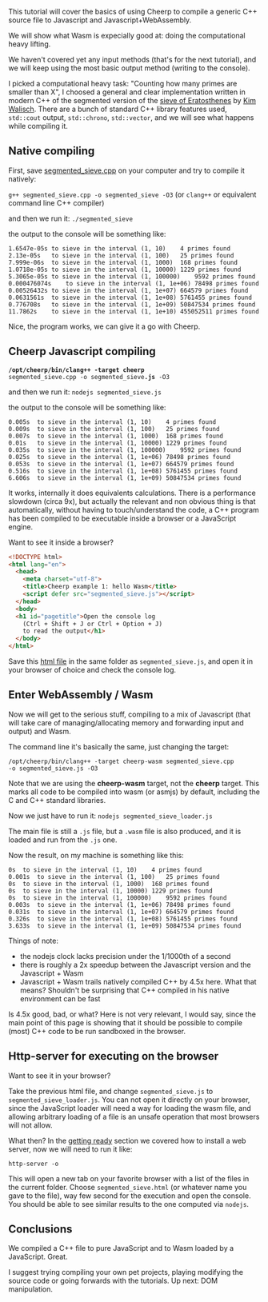This tutorial will cover the basics of using Cheerp to compile a generic C++ source file to Javascript and Javascript+WebAssembly.

We will show what Wasm is expecially good at: doing the computational heavy lifting.

We haven't covered yet any input methods (that's for the next tutorial), and we will keep using the most basic output method (writing to the console).

I picked a computational heavy task: "Counting how many primes are smaller than X", I choosed a general and clear implementation written in modern C++ of the segmented version of the [sieve of Eratosthenes](https://en.wikipedia.org/wiki/Sieve_of_Eratosthenes) by [Kim Walisch](https://github.com/kimwalisch/primesieve/wiki/Segmented-sieve-of-Eratosthenes). There are a bunch of standard C++ library features used, `std::cout` output, `std::chrono`, `std::vector`, and we will see what happens while compiling it.

Native compiling
------

First, save [segmented_sieve.cpp](tutorials/hello_wasm/segmented_sieve.cpp) on your computer and try to compile it natively:

`g++ segmented_sieve.cpp -o segmented_sieve -O3`
(or `clang++` or equivalent command line C++ compiler)

and then we run it:
`./segmented_sieve`

the output to the console will be something like:
```
1.6547e-05s	to sieve in the interval (1, 10)	4 primes found
2.13e-05s	to sieve in the interval (1, 100)	25 primes found
7.999e-06s	to sieve in the interval (1, 1000)	168 primes found
1.0718e-05s	to sieve in the interval (1, 10000)	1229 primes found
5.3065e-05s	to sieve in the interval (1, 100000)	9592 primes found
0.000476074s	to sieve in the interval (1, 1e+06)	78498 primes found
0.00526432s	to sieve in the interval (1, 1e+07)	664579 primes found
0.0631561s	to sieve in the interval (1, 1e+08)	5761455 primes found
0.776708s	to sieve in the interval (1, 1e+09)	50847534 primes found
11.7862s	to sieve in the interval (1, 1e+10)	455052511 primes found
```

Nice, the program works, we can give it a go with Cheerp.


Cheerp Javascript compiling
-------

<code><b>/opt/cheerp/bin/clang++ -target cheerp</b> segmented_sieve.cpp -o segmented_sieve<b>.js</b> -O3</code>

and then we run it:
`nodejs segmented_sieve.js`

the output to the console will be something like:
```
0.005s	to sieve in the interval (1, 10)	4 primes found
0.009s	to sieve in the interval (1, 100)	25 primes found
0.007s	to sieve in the interval (1, 1000)	168 primes found
0.01s	to sieve in the interval (1, 10000)	1229 primes found
0.035s	to sieve in the interval (1, 100000)	9592 primes found
0.025s	to sieve in the interval (1, 1e+06)	78498 primes found
0.053s	to sieve in the interval (1, 1e+07)	664579 primes found
0.516s	to sieve in the interval (1, 1e+08)	5761455 primes found
6.606s	to sieve in the interval (1, 1e+09)	50847534 primes found
```

It works, internally it does equivalents calculations. There is a performance slowdown (circa 9x), but actually the relevant and non obvious thing is that automatically, without having to touch/understand the code, a C++ program has been compiled to be executable inside a browser or a JavaScript engine.

Want to see it inside a browser?

```html
<!DOCTYPE html>
<html lang="en">
  <head>
    <meta charset="utf-8">
    <title>Cheerp example 1: hello Wasm</title>
    <script defer src="segmented_sieve.js"></script>
  </head>
  <body>
  <h1 id="pagetitle">Open the console log
	(Ctrl + Shift + J or Ctrl + Option + J)
	to read the output</h1>
  </body>
</html>
```

Save this [html file](tutorials/hello_wasm/segmented_sieve.html) in the same folder as `segmented_sieve.js`, and open it in your browser of choice and check the console log.

Enter WebAssembly / Wasm
------

Now we will get to the serious stuff, compiling to a mix of Javascript (that will take care of managing/allocating memory and forwarding input and output) and Wasm.

The command line it's basically the same, just changing the target:

<code>/opt/cheerp/bin/clang++ -target cheerp-wasm segmented_sieve.cpp -o segmented_sieve.js -O3</code>

Note that we are using the **cheerp-wasm** target, not the **cheerp** target. This marks all code to be compiled into wasm (or asmjs) by default, including the C and C++ standard libraries.

Now we just have to run it:
`nodejs segmented_sieve_loader.js`

The main file is still a `.js` file, but a `.wasm` file is also produced, and it is loaded and run from the `.js` one.

Now the result, on my machine is something like this:
```
0s	to sieve in the interval (1, 10)	4 primes found
0.001s	to sieve in the interval (1, 100)	25 primes found
0s	to sieve in the interval (1, 1000)	168 primes found
0s	to sieve in the interval (1, 10000)	1229 primes found
0s	to sieve in the interval (1, 100000)	9592 primes found
0.003s	to sieve in the interval (1, 1e+06)	78498 primes found
0.031s	to sieve in the interval (1, 1e+07)	664579 primes found
0.326s	to sieve in the interval (1, 1e+08)	5761455 primes found
3.633s	to sieve in the interval (1, 1e+09)	50847534 primes found
```

Things of note:
+ the nodejs clock lacks precision under the 1/1000th of a second
+ there is roughly a 2x speedup between the Javascript version and the Javascript + Wasm
+ Javascript + Wasm trails natively compiled C++ by 4.5x here. What that means? Shouldn't be surprising that C++ compiled in his native environment can be fast

Is 4.5x good, bad, or what?
Here is not very relevant, I would say, since the main point of this page is showing that it should be possible to compile (most) C++ code to be run sandboxed in the browser.

Http-server for executing on the browser
------

Want to see it in your browser?

Take the previous html file, and change `segmented_sieve.js` to `segmented_sieve_loader.js`. You can not open it directly on your browser, since the JavaScript loader will need a way for loading the wasm file, and allowing arbitrary loading of a file is an unsafe operation that most browsers will not allow.

What then? In the [getting ready](Getting-ready#an-http-server) section we covered how to install a web server, now we will need to run it like:

`http-server -o`

This will open a new tab on your favorite browser with a list of the files in the current folder. Choose `segmented_sieve.html` (or whatever name you gave to the file), way few second for the execution and open the console. You should be able to see similar results to the one computed via `nodejs`.


Conclusions
------

We compiled a C++ file to pure JavaScript and to Wasm loaded by a JavaScript. Great.

I suggest trying compiling your own pet projects, playing modifying the source code or going forwards with the tutorials. Up next: DOM manipulation.
